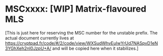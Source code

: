 # MSCxxxx: [WIP] Matrix-flavoured MLS

\[This is just here for reserving the MSC number for the unstable prefix.  The
actual document currently lives at
https://cryptpad.fr/code/#/2/code/view/WXSudWhvEuIwYrUd7NASpvD1eN3YGhXeh2nI0JzpU+A/
and will be copied here when it stabilizes.\]
